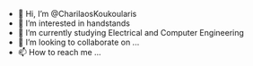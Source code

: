 - 👋 Hi, I’m @CharilaosKoukoularis
- 👀 I’m interested in handstands
- 🌱 I’m currently studying Electrical and Computer Engineering
- 💞️ I’m looking to collaborate on ...
- 📫 How to reach me ...

<!---
CharilaosKoukoularis/CharilaosKoukoularis is a ✨ special ✨ repository because its `README.md` (this file) appears on your GitHub profile.
You can click the Preview link to take a look at your changes.
--->
